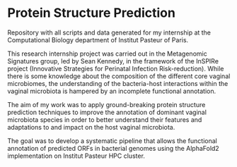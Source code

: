 # Protein Structure Prediction
Repository with all scripts and data generated for my internship at the Computational Biology department of Institut Pasteur of Paris. </p></p>

This research internship project was carried out in the Metagenomic Signatures group, led by Sean Kennedy, in the framework of the InSPIRe project (Innovative Strategies for Perinatal Infection Risk-reduction).
While there is some knowledge about the composition of the different core vaginal microbiomes, the understanding of the bacteria-host interactions within the vaginal microbiota is hampered by an incomplete functional annotation. </p>
The aim of my work was to apply ground-breaking protein structure prediction techniques to improve the annotation of dominant vaginal microbiota species in order to better understand their features and adaptations to and impact on the host vaginal microbiota. </p>
The goal was to develop a systematic pipeline that allows the functional annotation of predicted ORFs in bacterial genomes using the AlphaFold2 implementation on Institut Pasteur HPC cluster. 
